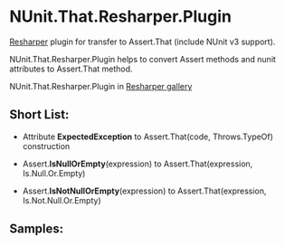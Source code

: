 # NUnit.That.Resharper.Plugin
[Resharper](https://www.jetbrains.com/resharper/) plugin for transfer to Assert.That (include NUnit v3 support).

NUnit.That.Resharper.Plugin helps to convert Assert methods and nunit attributes to Assert.That method.

NUnit.That.Resharper.Plugin in [Resharper gallery](https://resharper-plugins.jetbrains.com/packages/NUnit.That.Resharper_v8.Plugin/)

## Short List:

 - Attribute **ExpectedException** to Assert.That(code, Throws.TypeOf<Exception>) construction


 - Assert.**IsNullOrEmpty**(expression) to Assert.That(expression, Is.Null.Or.Empty)
 - Assert.**IsNotNullOrEmpty**(expression) to Assert.That(expression, Is.Not.Null.Or.Empty)

## Samples:
